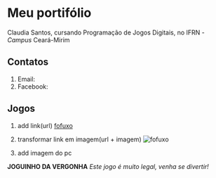 # Meu portifólio 

Claudia Santos, cursando Programação de Jogos Digitais, no IFRN - _Campus_ Ceará-Mirim


## Contatos

1. Email:
2. Facebook:


## Jogos

1. add link(url)
[fofuxo](https://www.chimpstickers.com/wp-content/uploads/2016/04/animals010-cute-bear.png)

2. transformar link em imagem(url + imagem)
![fofuxo](https://www.chimpstickers.com/wp-content/uploads/2016/04/animals010-cute-bear.png)

3. add imagem do pc

**JOGUINHO DA VERGONHA**
 _Este jogo é muito legal, venha se divertir!_
